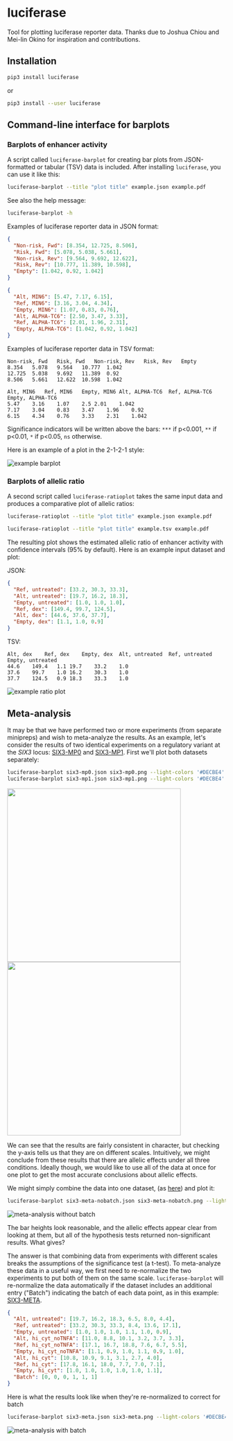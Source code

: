 # luciferase
Tool for plotting luciferase reporter data. Thanks due to Joshua Chiou and Mei-lin Okino for inspiration and contributions.

## Installation
```sh
pip3 install luciferase
```
or
```sh
pip3 install --user luciferase
```

## Command-line interface for barplots

### Barplots of enhancer activity

A script called `luciferase-barplot` for creating bar plots from JSON-formatted
or tabular (TSV) data is included. After installing `luciferase`, you can use
it like this:
```sh
luciferase-barplot --title "plot title" example.json example.pdf 
```

See also the help message:
```sh
luciferase-barplot -h
```

Examples of luciferase reporter data in JSON format:
```json
{
  "Non-risk, Fwd": [8.354, 12.725, 8.506],
  "Risk, Fwd": [5.078, 5.038, 5.661],
  "Non-risk, Rev": [9.564, 9.692, 12.622],
  "Risk, Rev": [10.777, 11.389, 10.598],
  "Empty": [1.042, 0.92, 1.042]
}
```
```json
{
  "Alt, MIN6": [5.47, 7.17, 6.15],
  "Ref, MIN6": [3.16, 3.04, 4.34],
  "Empty, MIN6": [1.07, 0.83, 0.76],
  "Alt, ALPHA-TC6": [2.50, 3.47, 3.33],
  "Ref, ALPHA-TC6": [2.01, 1.96, 2.31],
  "Empty, ALPHA-TC6": [1.042, 0.92, 1.042]
}
```
Examples of luciferase reporter data in TSV format:
```
Non-risk, Fwd	Risk, Fwd	Non-risk, Rev	Risk, Rev	Empty
8.354	5.078	9.564	10.777	1.042
12.725	5.038	9.692	11.389	0.92
8.506	5.661	12.622	10.598	1.042
```
```
Alt, MIN6	Ref, MIN6	Empty, MIN6	Alt, ALPHA-TC6	Ref, ALPHA-TC6	Empty, ALPHA-TC6
5.47	3.16	1.07	2.5	2.01	1.042
7.17	3.04	0.83	3.47	1.96	0.92
6.15	4.34	0.76	3.33	2.31	1.042
```

Significance indicators will be written above the bars: `***` if p<0.001,
`**` if p<0.01, `*` if p<0.05, `ns` otherwise.

Here is an example of a plot in the 2-1-2-1 style:

![example barplot](https://github.com/anthony-aylward/islet-cytokines-outline/raw/master/figure/rs3787186_luc/dex_vs_untreated.png)


### Barplots of allelic ratio

A second script called `luciferase-ratioplot` takes the same input data and
produces a comparative plot of allelic ratios:

```sh
luciferase-ratioplot --title "plot title" example.json example.pdf
```
```sh
luciferase-ratioplot --title "plot title" example.tsv example.pdf
```

The resulting plot shows the estimated allelic ratio of enhancer activity
with confidence intervals (95% by default). Here is an example input dataset
and plot:

JSON:
```json
{
  "Ref, untreated": [33.2, 30.3, 33.3],
  "Alt, untreated": [19.7, 16.2, 18.3],
  "Empty, untreated": [1.0, 1.0, 1.0],
  "Ref, dex": [149.4, 99.7, 124.5],
  "Alt, dex": [44.6, 37.6, 37.7],
  "Empty, dex": [1.1, 1.0, 0.9]
}
```
TSV:
```
Alt, dex	Ref, dex	Empty, dex	Alt, untreated	Ref, untreated	Empty, untreated
44.6	149.4	1.1	19.7	33.2	1.0
37.6	99.7	1.0	16.2	30.3	1.0
37.7	124.5	0.9	18.3	33.3	1.0
```
![example ratio plot](https://github.com/anthony-aylward/luciferase/raw/master/example/ratio.png)

## Meta-analysis

It may be that we have performed two or more experiments
(from separate minipreps) and wish to meta-analyze the results. As an example,
let's consider the results of two identical experiments on a regulatory
variant at the _SIX3_ locus: [SIX3-MP0](https://github.com/anthony-aylward/luciferase/raw/master/example/six3-mp0.json) and [SIX3-MP1](https://github.com/anthony-aylward/luciferase/raw/master/example/six3-mp1.json). First we'll plot both datasets separately:
```sh
luciferase-barplot six3-mp0.json six3-mp0.png --light-colors '#DECBE4' '#FED9A6' '#FBB4AE' --dark-colors '#984EA3' '#FF7F00' '#E41A1C' --title 'SIX3-MP0'
luciferase-barplot six3-mp1.json six3-mp1.png --light-colors '#DECBE4' '#FED9A6' '#FBB4AE' --dark-colors '#984EA3' '#FF7F00' '#E41A1C' --title 'SIX3-MP1'
```

<img src="https://github.com/anthony-aylward/luciferase/raw/master/example/six3-mp0.png" width="400"/><img src="https://github.com/anthony-aylward/luciferase/raw/master/example/six3-mp1.png" width="400"/>

We can see that the results are fairly consistent in character, but checking
the y-axis tells us that they are on different scales. Intuitively, we might
conclude from these results that there are allelic effects under all three
conditions. Ideally though, we would like to use all of the data at once for
one plot to get the most accurate conclusions about allelic effects.

We might simply combine the data into one dataset, (as [here](https://github.com/anthony-aylward/luciferase/raw/master/example/six3-meta-nobatch.json)) and plot it:
```sh
luciferase-barplot six3-meta-nobatch.json six3-meta-nobatch.png --light-colors '#DECBE4' '#FED9A6' '#FBB4AE' --dark-colors '#984EA3' '#FF7F00' '#E41A1C'
```

![meta-analysis without batch](https://github.com/anthony-aylward/luciferase/raw/master/example/six3-meta-nobatch.png)

The bar heights look reasonable, and the allelic effects appear clear from
looking at them, but all of the hypothesis tests returned non-significant
results. What gives?

The answer is that combining data from experiments with different scales
breaks the assumptions of the significance test (a t-test). To meta-analyze
these data in a useful way, we first need to re-normalize the two experiments
to put both of them on the same scale. `luciferase-barplot` will re-normalize
the data automatically if the dataset includes an additional entry ("Batch")
indicating the batch of each data point, as in this example:
[SIX3-META](https://github.com/anthony-aylward/luciferase/raw/master/example/six3-meta.json).
```json
{
  "Alt, untreated": [19.7, 16.2, 18.3, 6.5, 8.0, 4.4],
  "Ref, untreated": [33.2, 30.3, 33.3, 8.4, 13.6, 17.1],
  "Empty, untreated": [1.0, 1.0, 1.0, 1.1, 1.0, 0.9],
  "Alt, hi_cyt_noTNFA": [11.0, 8.8, 10.1, 3.2, 3.7, 3.3],
  "Ref, hi_cyt_noTNFA": [17.1, 16.7, 18.8, 7.6, 6.7, 5.5],
  "Empty, hi_cyt_noTNFA": [1.1, 0.9, 1.0, 1.1, 0.9, 1.0],
  "Alt, hi_cyt": [10.8, 10.9, 9.1, 3.1, 2.7, 4.0],
  "Ref, hi_cyt": [17.8, 16.1, 18.0, 7.7, 7.0, 7.1],
  "Empty, hi_cyt": [1.0, 1.0, 1.0, 1.0, 1.0, 1.1],
  "Batch": [0, 0, 0, 1, 1, 1]
}
```

Here is what the results look like when they're re-normalized to correct for
batch
```sh
luciferase-barplot six3-meta.json six3-meta.png --light-colors '#DECBE4' '#FED9A6' '#FBB4AE' --dark-colors '#984EA3' '#FF7F00' '#E41A1C' --title 'SIX3-META'
```

![meta-analysis with batch](https://github.com/anthony-aylward/luciferase/raw/master/example/six3-meta.png)
